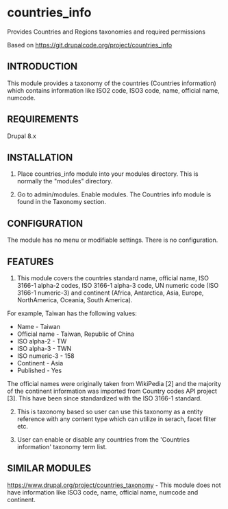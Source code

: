 # countries_info
Provides Countries and Regions taxonomies and required permissions

Based on https://git.drupalcode.org/project/countries_info

INTRODUCTION
------------
This module provides a taxonomy of the countries (Countries information) which
contains information like ISO2 code, ISO3 code, name, official name, numcode.

REQUIREMENTS
------------
Drupal 8.x

INSTALLATION
------------
1.  Place countries_info module into your modules directory.
    This is normally the "modules" directory.

2.  Go to admin/modules. Enable modules.
    The Countries info module is found in the Taxonomy section.

CONFIGURATION
-------------

The module has no menu or modifiable settings. There is no configuration.

FEATURES
--------

1. This module covers the countries standard name, official name,
   ISO 3166-1 alpha-2 codes, ISO 3166-1 alpha-3 code, UN numeric code
   (ISO 3166-1 numeric-3) and continent (Africa, Antarctica, Asia, Europe,
   NorthAmerica, Oceania, South America).

For example, Taiwan has the following values:

* Name           - Taiwan
* Official name  - Taiwan, Republic of China
* ISO alpha-2    - TW
* ISO alpha-3    - TWN
* ISO numeric-3  - 158
* Continent      - Asia
* Published      - Yes

The official names were originally taken from WikiPedia [2] and the majority
of the continent information was imported from Country codes API project [3].
This have been since standardized with the ISO 3166-1 standard.

2. This is taxonomy based so user can use this taxonomy as a entity reference
   with any content type which can utilize in serach, facet filter etc.

3. User can enable or disable any countries from the 'Countries information'
   taxonomy term list.

SIMILAR MODULES
----------
https://www.drupal.org/project/countries_taxonomy - This module does not
have information like ISO3 code, name, official name, numcode and continent.
